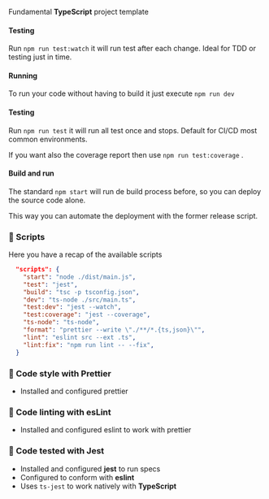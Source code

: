 Fundamental **TypeScript** project template

#### Testing

Run `npm run test:watch` it will run test after each change. Ideal for TDD or testing just in time.

#### Running

To run your code without having to build it just execute `npm run dev`

#### Testing

Run `npm run test` it will run all test once and stops. Default for CI/CD most common environments.

If you want also the coverage report then use `npm run test:coverage` .

#### Build and run

The standard `npm start` will run de build process before, so you can deploy the source code alone.

This way you can automate the deployment with the former release script.

### 🤖 Scripts

Here you have a recap of the available scripts

```json
  "scripts": {
    "start": "node ./dist/main.js",
    "test": "jest",
    "build": "tsc -p tsconfig.json",
    "dev": "ts-node ./src/main.ts",
    "test:dev": "jest --watch",
    "test:coverage": "jest --coverage",
    "ts-node": "ts-node",
    "format": "prettier --write \"./**/*.{ts,json}\"",
    "lint": "eslint src --ext .ts",
    "lint:fix": "npm run lint -- --fix",
  }
```

### 💅 Code style with Prettier

- Installed and configured prettier

### 📐 Code linting with esLint

- Installed and configured eslint to work with prettier

### 🧪 Code tested with Jest

- Installed and configured **jest** to run specs
- Configured to conform with **eslint**
- Uses `ts-jest` to work natively with **TypeScript**
